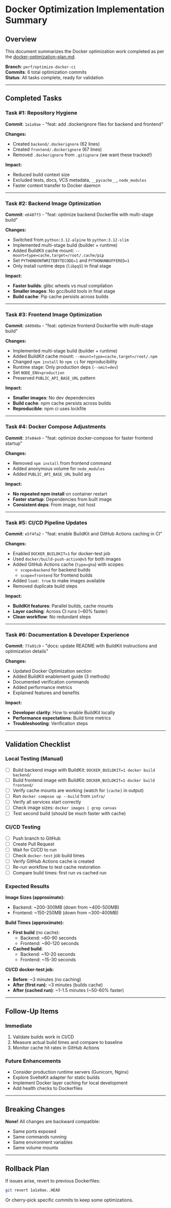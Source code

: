 # Docker Optimization Implementation Summary

## Overview
This document summarizes the Docker optimization work completed as per the [docker-optimization-plan.md](./docker-optimization-plan.md).

**Branch**: `perf/optimize-docker-ci`  
**Commits**: 6 total optimization commits  
**Status**: All tasks complete, ready for validation

---

## Completed Tasks

### Task #1: Repository Hygiene
**Commit**: `1a1a9ae` - "feat: add .dockerignore files for backend and frontend"

**Changes:**
- Created `backend/.dockerignore` (62 lines)
- Created `frontend/.dockerignore` (67 lines)
- Removed `.dockerignore` from `.gitignore` (we want these tracked!)

**Impact:**
- Reduced build context size
- Excluded tests, docs, VCS metadata, `__pycache__`, `node_modules`
- Faster context transfer to Docker daemon

---

### Task #2: Backend Image Optimization
**Commit**: `e6487f3` - "feat: optimize backend Dockerfile with multi-stage build"

**Changes:**
- Switched from `python:3.12-alpine` to `python:3.12-slim`
- Implemented multi-stage build (builder + runtime)
- Added BuildKit cache mount: `--mount=type=cache,target=/root/.cache/pip`
- Set `PYTHONDONTWRITEBYTECODE=1` and `PYTHONUNBUFFERED=1`
- Only install runtime deps (`libpq5`) in final stage

**Impact:**
- **Faster builds**: glibc wheels vs musl compilation
- **Smaller images**: No gcc/build tools in final stage
- **Build cache**: Pip cache persists across builds

---

### Task #3: Frontend Image Optimization
**Commit**: `d409d0a` - "feat: optimize frontend Dockerfile with multi-stage build"

**Changes:**
- Implemented multi-stage build (builder + runtime)
- Added BuildKit cache mount: `--mount=type=cache,target=/root/.npm`
- Changed `npm install` to `npm ci` for reproducibility
- Runtime stage: Only production deps (`--omit=dev`)
- Set `NODE_ENV=production`
- Preserved `PUBLIC_API_BASE_URL` pattern

**Impact:**
- **Smaller images**: No dev dependencies
- **Build cache**: npm cache persists across builds
- **Reproducible**: npm ci uses lockfile

---

### Task #4: Docker Compose Adjustments
**Commit**: `3fe04e9` - "feat: optimize docker-compose for faster frontend startup"

**Changes:**
- Removed `npm install` from frontend command
- Added anonymous volume for `node_modules`
- Added `PUBLIC_API_BASE_URL` build arg

**Impact:**
- **No repeated npm install** on container restart
- **Faster startup**: Dependencies from built image
- **Consistent deps**: From image, not host

---

### Task #5: CI/CD Pipeline Updates
**Commit**: `e5f4fa2` - "feat: enable BuildKit and GitHub Actions caching in CI"

**Changes:**
- Enabled `DOCKER_BUILDKIT=1` for docker-test job
- Used `docker/build-push-action@v5` for both images
- Added GitHub Actions cache (`type=gha`) with scopes:
  - `scope=backend` for backend builds
  - `scope=frontend` for frontend builds
- Added `load: true` to make images available
- Removed duplicate build steps

**Impact:**
- **BuildKit features**: Parallel builds, cache mounts
- **Layer caching**: Across CI runs (~60% faster)
- **Clean workflow**: No redundant steps

---

### Task #6: Documentation & Developer Experience
**Commit**: `77a91c9` - "docs: update README with BuildKit instructions and optimization details"

**Changes:**
- Updated Docker Optimization section
- Added BuildKit enablement guide (3 methods)
- Documented verification commands
- Added performance metrics
- Explained features and benefits

**Impact:**
- **Developer clarity**: How to enable BuildKit locally
- **Performance expectations**: Build time metrics
- **Troubleshooting**: Verification steps

---

## Validation Checklist

### Local Testing (Manual)
- [ ] Build backend image with BuildKit: `DOCKER_BUILDKIT=1 docker build backend/`
- [ ] Build frontend image with BuildKit: `DOCKER_BUILDKIT=1 docker build frontend/`
- [ ] Verify cache mounts are working (watch for `[cache]` in output)
- [ ] Run `docker compose up --build` from `infra/`
- [ ] Verify all services start correctly
- [ ] Check image sizes: `docker images | grep canvas`
- [ ] Test second build (should be much faster with cache)

### CI/CD Testing
- [ ] Push branch to GitHub
- [ ] Create Pull Request
- [ ] Wait for CI/CD to run
- [ ] Check `docker-test` job build times
- [ ] Verify GitHub Actions cache is created
- [ ] Re-run workflow to test cache restoration
- [ ] Compare build times: first run vs cached run

### Expected Results

**Image Sizes (approximate):**
- Backend: ~200-300MB (down from ~400-500MB)
- Frontend: ~150-250MB (down from ~300-400MB)

**Build Times (approximate):**
- **First build** (no cache):
  - Backend: ~60-90 seconds
  - Frontend: ~90-120 seconds
- **Cached build**:
  - Backend: ~10-20 seconds
  - Frontend: ~15-30 seconds

**CI/CD docker-test job:**
- **Before**: ~3 minutes (no caching)
- **After (first run)**: ~3 minutes (builds cache)
- **After (cached run)**: ~1-1.5 minutes (~50-60% faster)

---

## Follow-Up Items

### Immediate
1. Validate builds work in CI/CD
2. Measure actual build times and compare to baseline
3. Monitor cache hit rates in GitHub Actions

### Future Enhancements
- Consider production runtime servers (Gunicorn, Nginx)
- Explore SvelteKit adapter for static builds
- Implement Docker layer caching for local development
- Add health checks to Dockerfiles

---

## Breaking Changes

**None!** All changes are backward compatible:
- Same ports exposed
- Same commands running
- Same environment variables
- Same volume mounts

---

## Rollback Plan

If issues arise, revert to previous Dockerfiles:
```bash
git revert 1a1a9ae..HEAD
```

Or cherry-pick specific commits to keep some optimizations.

